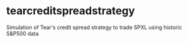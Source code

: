 # tearcreditspreadstrategy
Simulation of Tear's credit spread strategy to trade SPXL using historic S&amp;P500 data
